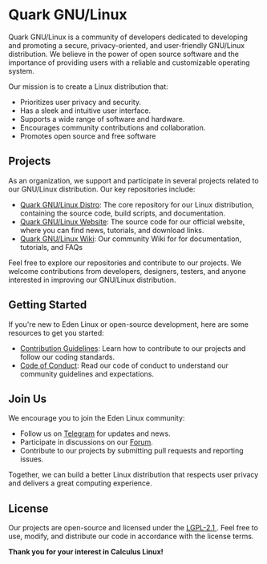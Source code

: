 # Quark GNU/Linux

Quark GNU/Linux is a community of developers dedicated to developing and promoting a secure, privacy-oriented, and user-friendly GNU/Linux distribution. We believe in the power of open source software and the importance of providing users with a reliable and customizable operating system.

Our mission is to create a Linux distribution that:

- Prioritizes user privacy and security.
- Has a sleek and intuitive user interface.
- Supports a wide range of software and hardware.
- Encourages community contributions and collaboration.
- Promotes open source and free software

## Projects

As an organization, we support and participate in several projects related to our GNU/Linux distribution. Our key repositories include:

- [Quark GNU/Linux Distro](https://github.com/QuarkLinux/quarklinux): The core repository for our Linux distribution, containing the source code, build scripts, and documentation.
- [Quark GNU/Linux Website](soon): The source code for our official website, where you can find news, tutorials, and download links.
- [Quark GNU/Linux Wiki](soon): Our community Wiki for for documentation, tutorials, and FAQs

Feel free to explore our repositories and contribute to our projects. We welcome contributions from developers, designers, testers, and anyone interested in improving our GNU/Linux distribution.

## Getting Started

If you're new to Eden Linux or open-source development, here are some resources to get you started:

- [Contribution Guidelines](CONTRIBUTING.md): Learn how to contribute to our projects and follow our coding standards.
- [Code of Conduct](CODE_OF_CONDUCT.md): Read our code of conduct to understand our community guidelines and expectations.

## Join Us

We encourage you to join the Eden Linux community:

- Follow us on [Telegram](https://t.me/QuarkLinux) for updates and news.
- Participate in discussions on our [Forum](https://discord.gg/9gtASQyAUB).
- Contribute to our projects by submitting pull requests and reporting issues.

Together, we can build a better Linux distribution that respects user privacy and delivers a great computing experience.

## License

Our projects are open-source and licensed under the [LGPL-2.1 ](https://www.gnu.org/licenses/old-licenses/lgpl-2.1.en.html). Feel free to use, modify, and distribute our code in accordance with the license terms.

**Thank you for your interest in Calculus Linux!**
